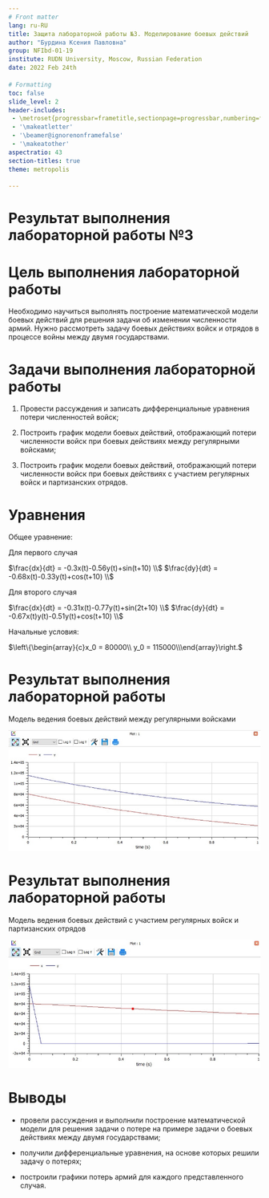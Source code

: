 ```yaml
---
# Front matter
lang: ru-RU
title: Защита лабораторной работы №3. Моделирование боевых действий
author: "Бурдина Ксения Павловна"
group: NFIbd-01-19
institute: RUDN University, Moscow, Russian Federation
date: 2022 Feb 24th

# Formatting
toc: false
slide_level: 2
header-includes: 
 - \metroset{progressbar=frametitle,sectionpage=progressbar,numbering=fraction}
 - '\makeatletter'
 - '\beamer@ignorenonframefalse'
 - '\makeatother'
aspectratio: 43
section-titles: true
theme: metropolis

---
```


# Результат выполнения лабораторной работы №3

# Цель выполнения лабораторной работы 

Необходимо научиться выполнять построение математической модели боевых действий для решения задачи об изменении численности армий. Нужно рассмотреть задачу боевых действиях войск и отрядов в процессе войны между двумя государствами.

# Задачи выполнения лабораторной работы

1. Провести рассуждения и записать дифференциальные уравнения потери численностей войск;

2. Построить график модели боевых действий, отображающий потери численности войск при боевых действиях между регулярными войсками;

3. Построить график модели боевых действий, отображающий потери численности войск при боевых действиях с участием регулярных войск и партизанских отрядов.

# Уравнения

Общее уравнение:

Для первого случая

$\frac{dx}{dt} = -0.3x(t)-0.56y(t)+sin(t+10) \\$
$\frac{dy}{dt} = -0.68x(t)-0.33y(t)+cos(t+10) \\$

Для второго случая

$\frac{dx}{dt} = -0.31x(t)-0.77y(t)+sin(2t+10) \\$
$\frac{dy}{dt} = -0.67x(t)y(t)-0.51y(t)+cos(t+10) \\$

Начальные условия: 

$\left\{\begin{array}{c}x_0 = 80000\\ y_0 = 115000\\\end{array}\right.$


# Результат выполнения лабораторной работы

Модель ведения боевых действий между регулярными войсками

![рис 1. График потерь армий в случае 1](screenshots/graph1.jpg)

# Результат выполнения лабораторной работы

Модель ведения боевых действий с участием регулярных войск и партизанских отрядов

![рис 2. График потерь армий в случае 2](screenshots/graph2.jpg)


# Выводы

- провели рассуждения и выполнили построение математической модели для решения задачи о потере на примере задачи о боевых действиях между двумя государствами;

-  получили дифференциальные уравнения, на основе которых решили задачу о потерях;

- построили графики потерь армий для каждого представленного случая.

